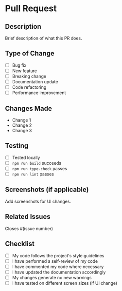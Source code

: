 # Pull Request

## Description
Brief description of what this PR does.

## Type of Change
- [ ] Bug fix
- [ ] New feature
- [ ] Breaking change
- [ ] Documentation update
- [ ] Code refactoring
- [ ] Performance improvement

## Changes Made
- Change 1
- Change 2
- Change 3

## Testing
- [ ] Tested locally
- [ ] `npm run build` succeeds
- [ ] `npm run type-check` passes
- [ ] `npm run lint` passes

## Screenshots (if applicable)
Add screenshots for UI changes.

## Related Issues
Closes #(issue number)

## Checklist
- [ ] My code follows the project's style guidelines
- [ ] I have performed a self-review of my code
- [ ] I have commented my code where necessary
- [ ] I have updated the documentation accordingly
- [ ] My changes generate no new warnings
- [ ] I have tested on different screen sizes (if UI change)
